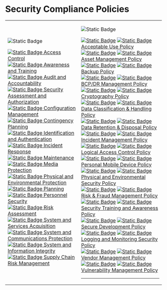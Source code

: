 # Security Compliance Policies
<table>
<tr>
<td>

![Static Badge](https://img.shields.io/badge/Figma_for_Government-red?logo=figma&logoColor=white)

[![Static Badge](https://img.shields.io/badge/-ffffff?style=plastic&&logo=github&logoColor=black)
Access Control](/gov/ac.md)
<br>
[![Static Badge](https://img.shields.io/badge/-ffffff?style=plastic&&logo=github&logoColor=black)
Awareness and Training](/gov/at.md)
<br>
[![Static Badge](https://img.shields.io/badge/-ffffff?style=plastic&&logo=github&logoColor=black)
Audit and Accountability](/gov/au.md)
<br>
[![Static Badge](https://img.shields.io/badge/-ffffff?style=plastic&&logo=github&logoColor=black)
Security Assessment and Authorization](/gov/ca.md)
<br>
[![Static Badge](https://img.shields.io/badge/-ffffff?style=plastic&&logo=github&logoColor=black)
Configuration Management](/gov/cm.md)
<br>
[![Static Badge](https://img.shields.io/badge/-ffffff?style=plastic&&logo=github&logoColor=black)
Contingency Planning](/gov/cp.md)
<br>
[![Static Badge](https://img.shields.io/badge/-ffffff?style=plastic&&logo=github&logoColor=black)
Identification and Authentication](/gov/ia.md)
<br>
[![Static Badge](https://img.shields.io/badge/-ffffff?style=plastic&&logo=github&logoColor=black)
Incident Response](/gov/ir.md)
<br>
[![Static Badge](https://img.shields.io/badge/-ffffff?style=plastic&&logo=github&logoColor=black)
Maintenance](/gov/ma.md)
<br>
[![Static Badge](https://img.shields.io/badge/-ffffff?style=plastic&&logo=github&logoColor=black)
Media Protection](/gov/mp.md)
<br>
[![Static Badge](https://img.shields.io/badge/-ffffff?style=plastic&&logo=github&logoColor=black)
Physical and Environmental Protection](/gov/pe.md)
<br>
[![Static Badge](https://img.shields.io/badge/-ffffff?style=plastic&&logo=github&logoColor=black)
Planning](/gov/pl.md)
<br>
[![Static Badge](https://img.shields.io/badge/-ffffff?style=plastic&&logo=github&logoColor=black)
Personnel Security](/gov/ps.md)
<br>
[![Static Badge](https://img.shields.io/badge/-ffffff?style=plastic&&logo=github&logoColor=black)
Risk Assessment](/gov/ra.md)
<br>
[![Static Badge](https://img.shields.io/badge/-ffffff?style=plastic&&logo=github&logoColor=black)
System and Services Acquisition](/gov/sa.md)
<br>
[![Static Badge](https://img.shields.io/badge/-ffffff?style=plastic&&logo=github&logoColor=black)
System and Communications Protection](/gov/sc.md)
<br>
[![Static Badge](https://img.shields.io/badge/-ffffff?style=plastic&&logo=github&logoColor=black)
System and Information Integrity](/gov/si.md)
<br>
[![Static Badge](https://img.shields.io/badge/-ffffff?style=plastic&&logo=github&logoColor=black)
Supply Chain Risk Management](/gov/sr.md)
<br>
</td>


<td>

![Static Badge](https://img.shields.io/badge/Figma-CBC3E3?logo=figma&logoColor=black)

<!-- 
[![Static Badge](https://img.shields.io/badge/-ffffff?style=plastic&&logo=notion&logoColor=black)](LINK-TO-NOTION)
[![Static Badge](https://img.shields.io/badge/-ffffff?style=plastic&&logo=github&logoColor=black)
NAME-OF-POLICY](LINK-TO-GITHUB)
<br>
-->

[![Static Badge](https://img.shields.io/badge/-ffffff?style=plastic&&logo=notion&logoColor=black)](https://www.notion.so/figma/Acceptable-Use-Policy-e96397ab66c34f9f8a88855fcd470c46)
[![Static Badge](https://img.shields.io/badge/-ffffff?style=plastic&&logo=github&logoColor=black)
Acceptable Use Policy]()
<br>
[![Static Badge](https://img.shields.io/badge/-ffffff?style=plastic&&logo=notion&logoColor=black)](https://www.notion.so/figma/Asset-Management-Policy-0e4ea8e3000f49b19671d4f3a8f9951d)
[![Static Badge](https://img.shields.io/badge/-ffffff?style=plastic&&logo=github&logoColor=black)
Asset Management Policy]()
<br>
[![Static Badge](https://img.shields.io/badge/-ffffff?style=plastic&&logo=notion&logoColor=black)](https://www.notion.so/figma/Backup-Policy-8deb9f3fe3044709aca48d3c96dc3433)
[![Static Badge](https://img.shields.io/badge/-ffffff?style=plastic&&logo=github&logoColor=black)
Backup Policy]()
<br>
[![Static Badge](https://img.shields.io/badge/-ffffff?style=plastic&&logo=notion&logoColor=black)](https://www.notion.so/figma/Business-Continuity-and-Disaster-Recovery-Management-Policy-c22391e89a164d2ebccd51829e18a2ab)
[![Static Badge](https://img.shields.io/badge/-ffffff?style=plastic&&logo=github&logoColor=black)
BCP/DR Management Policy]()
<br>
[![Static Badge](https://img.shields.io/badge/-ffffff?style=plastic&&logo=notion&logoColor=black)](https://www.notion.so/figma/Cryptography-Policy-983596ea15d447ca9c6179f1098fde01)
[![Static Badge](https://img.shields.io/badge/-ffffff?style=plastic&&logo=github&logoColor=black)
Cryptography Policy]()
<br>
[![Static Badge](https://img.shields.io/badge/-ffffff?style=plastic&&logo=notion&logoColor=black)](https://www.notion.so/figma/Data-Classification-Handling-Policy-969ca492f9344df7ba9e2cb2c51d6280)
[![Static Badge](https://img.shields.io/badge/-ffffff?style=plastic&&logo=github&logoColor=black)
Data Classification & Handling Policy]()
<br>
[![Static Badge](https://img.shields.io/badge/-ffffff?style=plastic&&logo=notion&logoColor=black)](https://www.notion.so/figma/Data-Retention-Disposal-Policy-2a43fb2f363249f8a8b1ce86de969fb1)
[![Static Badge](https://img.shields.io/badge/-ffffff?style=plastic&&logo=github&logoColor=black)
Data Retention & Disposal Policy]()
<br>
[![Static Badge](https://img.shields.io/badge/-ffffff?style=plastic&&logo=notion&logoColor=black)](https://www.notion.so/figma/Incident-Management-Policy-5234a4a1e91842a588d6fed769d7b684)
[![Static Badge](https://img.shields.io/badge/-ffffff?style=plastic&&logo=github&logoColor=black)
Incident Management Policy]()
<br>
[![Static Badge](https://img.shields.io/badge/-ffffff?style=plastic&&logo=notion&logoColor=black)](https://www.notion.so/figma/Logical-Access-Control-Policy-00bcfe7c332041199f18f929e2b40f79)
[![Static Badge](https://img.shields.io/badge/-ffffff?style=plastic&&logo=github&logoColor=black)
Logical Access Control Policy]()
<br>
[![Static Badge](https://img.shields.io/badge/-ffffff?style=plastic&&logo=notion&logoColor=black)](https://www.notion.so/figma/Personal-Mobile-Device-Policy-90e64d86c6c24d9f8023a44afd296802)
[![Static Badge](https://img.shields.io/badge/-ffffff?style=plastic&&logo=github&logoColor=black)
Personal Mobile Device Policy]()
<br>
[![Static Badge](https://img.shields.io/badge/-ffffff?style=plastic&&logo=notion&logoColor=black)](https://www.notion.so/figma/Physical-and-Environmental-Security-Policy-f5a4ffd67dfa42f9ba303dbe08b2bdea)
[![Static Badge](https://img.shields.io/badge/-ffffff?style=plastic&&logo=github&logoColor=black)
Physical and Environmental Security Policy]()
<br>
[![Static Badge](https://img.shields.io/badge/-ffffff?style=plastic&&logo=notion&logoColor=black)](https://www.notion.so/figma/Risk-Fraud-Management-Policy-8259cee989da47f99c754057ec8eaf26)
[![Static Badge](https://img.shields.io/badge/-ffffff?style=plastic&&logo=github&logoColor=black)
Risk & Fraud Management Policy]()
<br>
[![Static Badge](https://img.shields.io/badge/-ffffff?style=plastic&&logo=notion&logoColor=black)](https://www.notion.so/figma/Security-Privacy-Training-and-Awareness-Policy-b975ad91a46947a788808c6a87005166)
[![Static Badge](https://img.shields.io/badge/-ffffff?style=plastic&&logo=github&logoColor=black)
Security Training and Awareness Policy]()
<br>
[![Static Badge](https://img.shields.io/badge/-ffffff?style=plastic&&logo=notion&logoColor=black)](https://www.notion.so/figma/Secure-Development-Policy-5136cd69e87a4586986c0e0518f7d7e6)
[![Static Badge](https://img.shields.io/badge/-ffffff?style=plastic&&logo=github&logoColor=black)
Secure Development Policy]()
<br>
[![Static Badge](https://img.shields.io/badge/-ffffff?style=plastic&&logo=notion&logoColor=black)](https://www.notion.so/figma/Security-Logging-and-Monitoring-Policy-260a24dda334494abfbfb63c3cf7c536)
[![Static Badge](https://img.shields.io/badge/-ffffff?style=plastic&&logo=github&logoColor=black)
Logging and Monitoring Security Policy]()
<br>
[![Static Badge](https://img.shields.io/badge/-ffffff?style=plastic&&logo=notion&logoColor=black)](https://www.notion.so/figma/Vendor-Management-Policy-7acc8cebe388498d9a9022286dfbc797)
[![Static Badge](https://img.shields.io/badge/-ffffff?style=plastic&&logo=github&logoColor=black)
Vendor Management Policy]()
<br>
[![Static Badge](https://img.shields.io/badge/-ffffff?style=plastic&&logo=notion&logoColor=black)](https://www.notion.so/figma/Vulnerability-Management-Policy-4fc2282d8e0346de93d46c2ae4a13148)
[![Static Badge](https://img.shields.io/badge/-ffffff?style=plastic&&logo=github&logoColor=black)
Vulnerability Management Policy]()
<br>
___
</td>
</tr>
</table>

